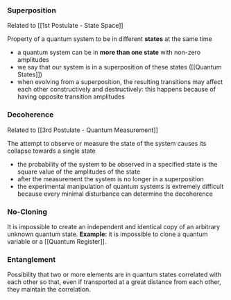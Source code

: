 ### Superposition
Related to [[1st Postulate - State Space]]

Property of a quantum system to be in different **states** at the same time
- a quantum system can be in **more than one state** with non-zero amplitudes
- we say that our system is in a superposition of these states ([[Quantum States]])
- when evolving from a superposition, the resulting transitions may affect each other constructively and destructively: this happens because of having opposite transition amplitudes
### Decoherence
Related to [[3rd Postulate - Quantum Measurement]]

The attempt to observe or measure the state of the system causes its collapse towards a single state
- the probability of the system to be observed in a specified state is the square value of the amplitudes of the state
- after the measurement the system is no longer in a superposition
- the experimental manipulation of quantum systems is extremely difficult because every minimal disturbance can determine the decoherence
### No-Cloning
It is impossible to create an independent and identical copy of an arbitrary unknown quantum state. 
**Example:** it is impossible to clone a quantum variable or a [[Quantum Register]]. 
### Entanglement
Possibility that two or more elements are in quantum states correlated with each other so that, even if transported at a great distance from each other, they maintain the correlation.